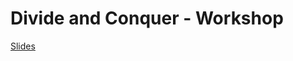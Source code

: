 # Divide and Conquer - Workshop

[Slides](https://thepabloaguilar.github.io/divide-and-conquer-talk/)
